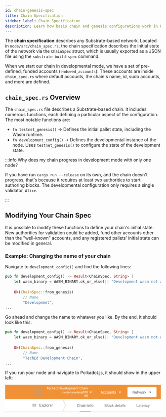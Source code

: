```yaml
---
id: chain-genesis-spec
title: Chain Specification
sidebar_label: Chain Specification
description: Learn how basis chain and genesis configurations work in FRAME
---
```


The **chain specification** describes any Substrate-based network.  Located in `node/src/chain_spec.rs`, the chain specification describes the initial state of the network via the `ChainSpec` struct, which is usually exported as a JSON file using the `substrate build-spec` command.

When we start our chain in developmental mode, we have a set of pre-defined, funded accounts (`endowed_accounts`).  These accounts are inside `chain_spec.rs` where default accounts, the chain's name, id, sudo accounts, and more are defined.

## `chain_spec.rs` Overview

The `chain_spec.rs` file describes a Substrate-based chain.  It includes numerous functions, each defining a particular aspect of the configuration.  The most notable functions are:

- `fn testnet_genesis()` -> Defines the initial pallet state, including the Wasm runtime.  
- `fn development_config()` -> Defines the developmental instance of the node.  Uses `testnet_genesis()` to configure the state of the development state.

:::info Why does my chain progress in development mode with only one node?

If you have run `cargo run --release` on its own, and the chain doesn't progress, that's because it requires at least two authorities to start authoring blocks.  The developmental configuration only requires a single validator, `Alice`.

:::

## Modifying Your Chain Spec

It is possible to modify these functions to define your chain's initial state.  New authorities for validation could be added, fund other accounts other than the "well-known" accounts, and any registered pallets' initial state can be modified in general.

### Example: Changing the name of your chain

Navigate to `development_config()` and find the following lines:

```rust
pub fn development_config() -> Result<ChainSpec, String> {
    let wasm_binary = WASM_BINARY.ok_or_else(|| "Development wasm not available".to_string())?;

    Ok(ChainSpec::from_genesis(
        // Name
        "Development",
...
```

Go ahead and change the name to whatever you like.  By the end, it should look like this: 

```rust
pub fn development_config() -> Result<ChainSpec, String> {
    let wasm_binary = WASM_BINARY.ok_or_else(|| "Development wasm not available".to_string())?;

    Ok(ChainSpec::from_genesis(
        // Name
        "TechEd Development Chain",
...
```

If you run your node and navigate to Polkadot.js, it should show in the upper left:

![Development Chain Name PolkadotJs](../assets/chain_name.png)
